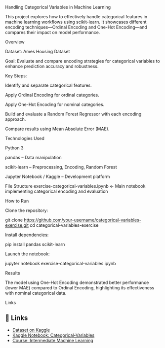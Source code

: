 Handling Categorical Variables in Machine Learning

This project explores how to effectively handle categorical features in machine learning workflows using scikit-learn. It showcases different encoding techniques—Ordinal Encoding and One-Hot Encoding—and compares their impact on model performance.

Overview

Dataset: Ames Housing Dataset

Goal: Evaluate and compare encoding strategies for categorical variables to enhance prediction accuracy and robustness.

Key Steps:

Identify and separate categorical features.

Apply Ordinal Encoding for ordinal categories.

Apply One-Hot Encoding for nominal categories.

Build and evaluate a Random Forest Regressor with each encoding approach.

Compare results using Mean Absolute Error (MAE).

Technologies Used

Python 3

pandas – Data manipulation

scikit-learn – Preprocessing, Encoding, Random Forest

Jupyter Notebook / Kaggle – Development platform

File Structure
exercise-categorical-variables.ipynb   ← Main notebook implementing categorical encoding and evaluation

How to Run

Clone the repository:

git clone https://github.com/your-username/categorical-variables-exercise.git
cd categorical-variables-exercise


Install dependencies:

pip install pandas scikit-learn


Launch the notebook:

jupyter notebook exercise-categorical-variables.ipynb

Results

The model using One-Hot Encoding demonstrated better performance (lower MAE) compared to Ordinal Encoding, highlighting its effectiveness with nominal categorical data.

Links

## 📎 Links  
- [Dataset on Kaggle](https://www.kaggle.com/c/home-data-for-ml-course)  
- [Kaggle Notebook: Categorical-Variables](https://www.kaggle.com/code/sofiagt25/exercise-categorical-variables)  
- [Course: Intermediate Machine Learning](https://www.kaggle.com/learn/intermediate-machine-learning)  
